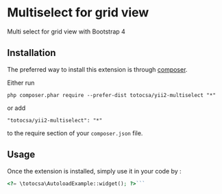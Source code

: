 Multiselect for grid view
=========================
Multi select for grid view with Bootstrap 4

Installation
------------

The preferred way to install this extension is through [composer](http://getcomposer.org/download/).

Either run

```
php composer.phar require --prefer-dist totocsa/yii2-multiselect "*"
```

or add

```
"totocsa/yii2-multiselect": "*"
```

to the require section of your `composer.json` file.


Usage
-----

Once the extension is installed, simply use it in your code by  :

```php
<?= \totocsa\AutoloadExample::widget(); ?>```